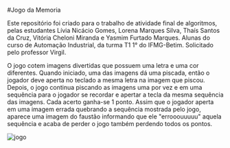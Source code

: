 #Jogo da Memoria

Este repositório foi criado para o trabalho de atividade final de algoritmos, pelas estudantes Lívia Nicácio Gomes, Lorena Marques Silva, Thaís Santos da Cruz, Vitória Cheloni Miranda e Yasmim Furtado Marques. Alunas do curso de Automação Industrial, da turma T1 1° do IFMG-Betim. Solicitado pelo professor Virgil.  

O jogo cotem imagens divertidas que possuem uma letra e uma cor diferentes. Quando iniciado, uma das imagens dá uma piscada, então o jogador deve aperta no teclado a mesma letra na imagem que piscou. Depois, o jogo continua piscando as imagens uma por vez e em uma sequência para o jogador se recordar e apertar a tecla da mesma sequência das imagens. Cada acerto ganha-se 1 ponto. Assim que o jogador aperta em uma imagem errada quebrando a sequência mostrada pelo jogo, aparece uma imagem do faustão informando que ele "errooouuuuu" aquela sequência e acaba de perder o jogo também perdendo todos os pontos. 

![jogo](https://github.com/lorenamarquessilva/jogo-da-memoria/assets/150063414/86c00db2-7f3d-449a-a227-05b55251728f)
